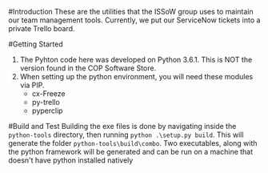 #Introduction 
These are the utilities that the ISSoW group uses to maintain our team management tools.  Currently, we put our ServiceNow tickets into a private Trello board.

#Getting Started
1.	The Pyhton code here was developed on Python 3.6.1.  This is NOT the version found in the COP Software Store.
2.	When setting up the python environment,  you will need these modules via PIP.
    * cx-Freeze
    * py-trello
    * pyperclip

#Build and Test
Building the exe files is done by navigating inside the `python-tools` directory, then running `python .\setup.py build`.  This will generate the folder `python-tools\build\combo`.  Two executables, along with the python framework will be generated and can be run on a machine that doesn't have python installed natively
